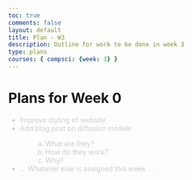 ```yaml
---
toc: true
comments: false
layout: default
title: Plan - W3
description: Outline for work to be done in week 3
type: plans
courses: { compsci: {week: 3} }
---
```


<style>
    li {
        color: #cccccc;
    }
</style>


<h1>Plans for Week 0</h1>

<ul class="list">
    <li>Improve styling of website</li>
    <li>Add blog post on diffusion models</li>
    <ol style="list-style-type: lower-alpha; padding-bottom: 0;">
        <li style="margin-left:2em">What are they?</li>
        <li style="margin-left:2em;">How do they work?</li>
        <li style="margin-left:2em;">Why?</li>
    </ol>
    <li>... Whatever else is assigned this week ...</li>
</ul>